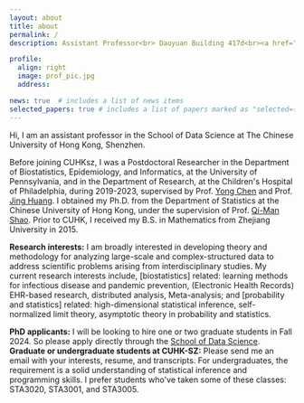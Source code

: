 ```yaml
---
layout: about
title: about
permalink: /
description: Assistant Professor<br> Daoyuan Building 417d<br><a href="https://sds.cuhk.edu.cn/en/">School of Data Science</a><br><a href="https://cuhk.edu.cn/en">The Chinese University of Hong Kong, Shenzhen</a> 

profile:
  align: right 
  image: prof_pic.jpg
  address:

news: true  # includes a list of news items
selected_papers: true # includes a list of papers marked as "selected={true}"
---
```


Hi, I am an assistant professor in the School of Data Science at The Chinese University of Hong Kong, Shenzhen. 

Before joining CUHKsz, I was a Postdoctoral Researcher in the Department of Biostatistics, Epidemiology, and Informatics, at the University of Pennsylvania, and in the Department of Research, at the Children's Hospital of Philadelphia, during 2019-2023, supervised by Prof. [Yong Chen](https://penncil.med.upenn.edu/about-pi/) and Prof. [Jing Huang](https://www.cceb.med.upenn.edu/bio/jing-huang-phd). I obtained my Ph.D. from the Department of Statistics at the Chinese University of Hong Kong, under the supervision of Prof. [Qi-Man Shao](https://www.sustech.edu.cn/en/faculties/shaoqiman.html). Prior to CUHK, I received my B.S. in Mathematics from Zhejiang University in 2015.  

<b>Research interests:</b> I am broadly interested in developing theory and methodology for analyzing large-scale and complex-structured data to address scientific problems arising from interdisciplinary studies. My current research interests include, [biostatistics] related: learning methods for infectious disease and pandemic prevention, (Electronic Health Records) EHR-based research, distributed analysis, Meta-analysis; and [probability and statistics] related: high-dimensional statistical inference, self-normalized limit theory, asymptotic theory in probability and statistics.  

<b>PhD applicants:</b> I will be looking to hire one or two graduate students in Fall 2024. So please apply directly through the <a href="https://sds.cuhk.edu.cn/en/phd-programmes-CSE">School of Data Science</a>.
<br/>
<b>Graduate or undergraduate students at CUHK-SZ:</b> Please send me an email with your interests, resume, and transcripts. For undergraduates, the requirement is a solid understanding of statistical inference and programming skills. I prefer students who've taken some of these classes: STA3020, STA3001, and STA3005.
<br/>

